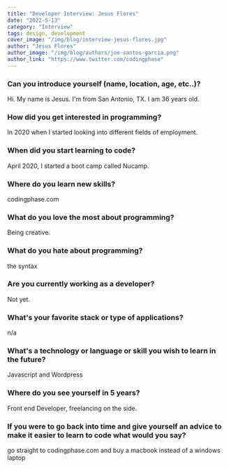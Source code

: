 ```yaml
---
title: "Developer Interview: Jesus Flores"
date: "2022-5-13"
category: "Interview"
tags: design, development
cover_image: "/img/blog/interview-jesus-flores.jpg"
author: "Jesus Flores"
author_image: "/img/blog/authors/joe-santos-garcia.png"
author_link: "https://www.twitter.com/codingphase"
---
```


### Can you introduce yourself (name, location, age, etc..)?

Hi. My name is Jesus. I'm from San Antonio, TX. I am 36 years old. 

### How did you get interested in programming?

In 2020 when I started looking into different fields of employment.

### When did you start learning to code?

April 2020, I started a boot camp called Nucamp. 

### Where do you learn new skills?

codingphase.com

### What do you love the most about programming?

Being creative. 

### What do you hate about programming?

the syntax

### Are you currently working as a developer?

Not yet. 

### What's your favorite stack or type of applications?

n/a

### What's a technology or language or skill you wish to learn in the future?

Javascript and Wordpress

### Where do you see yourself in 5 years?

Front end Developer, freelancing on the side.

### If you were to go back into time and give yourself an advice to make it easier to learn to code what would you say?

go straight to codingphase.com and buy a macbook instead of a windows laptop
